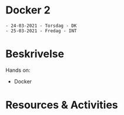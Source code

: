 # Docker 2
    - 24-03-2021 - Torsdag - DK
    - 25-03-2021 - Fredag - INT

# Beskrivelse
Hands on:
- Docker



# Resources & Activities
